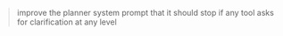 > improve the planner system prompt that it should stop if any tool asks for clarification at any level
